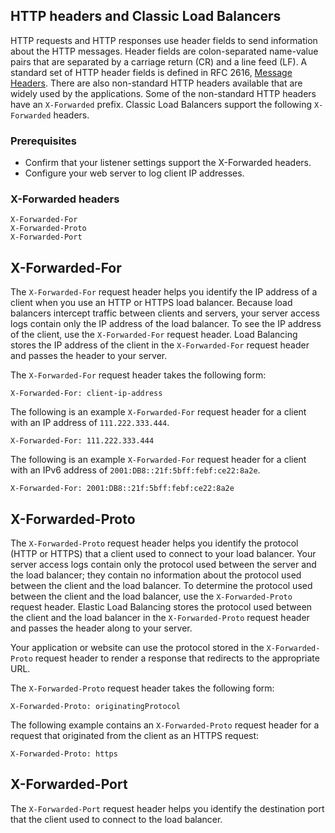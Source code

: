 ## HTTP headers and Classic Load Balancers

HTTP requests and HTTP responses use header fields to send information about the HTTP messages. Header fields are colon-separated name-value pairs that are separated by a carriage return (CR) and a line feed (LF). A standard set of HTTP header fields is defined in RFC 2616, [Message Headers](http://tools.ietf.org/html/rfc2616#section-4.2). There are also non-standard HTTP headers available that are widely used by the applications. Some of the non-standard HTTP headers have an `X-Forwarded` prefix. Classic Load Balancers support the following `X-Forwarded` headers.

### Prerequisites

- Confirm that your listener settings support the X-Forwarded headers.
- Configure your web server to log client IP addresses.

### X-Forwarded headers

```
X-Forwarded-For
X-Forwarded-Proto
X-Forwarded-Port
```

## X-Forwarded-For

The `X-Forwarded-For` request header helps you identify the IP address of a client when you use an HTTP or HTTPS load balancer. Because load balancers intercept traffic between clients and servers, your server access logs contain only the IP address of the load balancer. To see the IP address of the client, use the `X-Forwarded-For` request header. Load Balancing stores the IP address of the client in the `X-Forwarded-For` request header and passes the header to your server.

The `X-Forwarded-For` request header takes the following form:

```
X-Forwarded-For: client-ip-address
```

The following is an example `X-Forwarded-For` request header for a client with an IP address of `111.222.333.444`.

```
X-Forwarded-For: 111.222.333.444
```

The following is an example `X-Forwarded-For` request header for a client with an IPv6 address of `2001:DB8::21f:5bff:febf:ce22:8a2e`.

```
X-Forwarded-For: 2001:DB8::21f:5bff:febf:ce22:8a2e
```

## X-Forwarded-Proto

The `X-Forwarded-Proto` request header helps you identify the protocol (HTTP or HTTPS) that a client used to connect to your load balancer. Your server access logs contain only the protocol used between the server and the load balancer; they contain no information about the protocol used between the client and the load balancer. To determine the protocol used between the client and the load balancer, use the `X-Forwarded-Proto` request header. Elastic Load Balancing stores the protocol used between the client and the load balancer in the `X-Forwarded-Proto` request header and passes the header along to your server.

Your application or website can use the protocol stored in the `X-Forwarded-Proto` request header to render a response that redirects to the appropriate URL.

The `X-Forwarded-Proto` request header takes the following form:

```
X-Forwarded-Proto: originatingProtocol
```

The following example contains an `X-Forwarded-Proto` request header for a request that originated from the client as an HTTPS request:

```
X-Forwarded-Proto: https
```

## X-Forwarded-Port

The `X-Forwarded-Port` request header helps you identify the destination port that the client used to connect to the load balancer.
